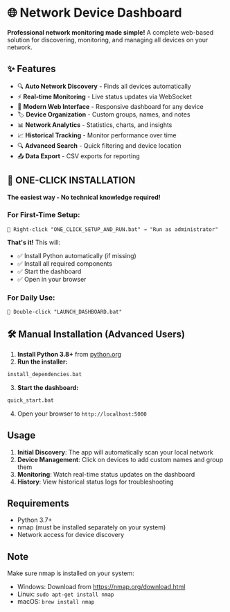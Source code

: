 # 🌐 Network Device Dashboard

**Professional network monitoring made simple!** A complete web-based solution for discovering, monitoring, and managing all devices on your network.

## ✨ Features

- 🔍 **Auto Network Discovery** - Finds all devices automatically
- ⚡ **Real-time Monitoring** - Live status updates via WebSocket
- 📱 **Modern Web Interface** - Responsive dashboard for any device
- 🏷️ **Device Organization** - Custom groups, names, and notes
- 📊 **Network Analytics** - Statistics, charts, and insights
- 📈 **Historical Tracking** - Monitor performance over time
- 🔍 **Advanced Search** - Quick filtering and device location
- 📤 **Data Export** - CSV exports for reporting

## 🚀 ONE-CLICK INSTALLATION

**The easiest way - No technical knowledge required!**

### For First-Time Setup:
```
🔴 Right-click "ONE_CLICK_SETUP_AND_RUN.bat" → "Run as administrator"
```

**That's it!** This will:
- ✅ Install Python automatically (if missing)
- ✅ Install all required components
- ✅ Start the dashboard
- ✅ Open in your browser

### For Daily Use:
```
🔵 Double-click "LAUNCH_DASHBOARD.bat"
```

## 🛠️ Manual Installation (Advanced Users)

1. **Install Python 3.8+** from [python.org](https://python.org/downloads)
2. **Run the installer:**
```bash
install_dependencies.bat
```

3. **Start the dashboard:**
```bash
quick_start.bat
```

4. Open your browser to `http://localhost:5000`

## Usage

1. **Initial Discovery**: The app will automatically scan your local network
2. **Device Management**: Click on devices to add custom names and group them
3. **Monitoring**: Watch real-time status updates on the dashboard
4. **History**: View historical status logs for troubleshooting

## Requirements

- Python 3.7+
- nmap (must be installed separately on your system)
- Network access for device discovery

## Note

Make sure nmap is installed on your system:
- Windows: Download from https://nmap.org/download.html
- Linux: `sudo apt-get install nmap`
- macOS: `brew install nmap`